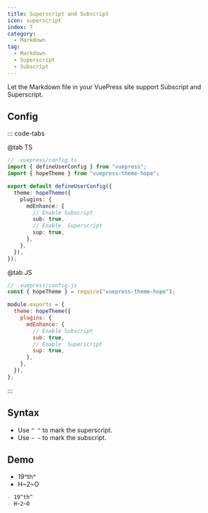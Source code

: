 ```yaml
---
title: Superscript and Subscript
icon: superscript
index: 7
category:
  - Markdown
tag:
  - Markdown
  - Superscript
  - Subscript
---
```


Let the Markdown file in your VuePress site support Subscript and Superscript.

<!-- more -->

## Config

::: code-tabs

@tab TS

```ts {8-13}
// .vuepress/config.ts
import { defineUserConfig } from "vuepress";
import { hopeTheme } from "vuepress-theme-hope";

export default defineUserConfig({
  theme: hopeTheme({
    plugins: {
      mdEnhance: {
        // Enable Subscript
        sub: true,
        // Enable  Superscript
        sup: true,
      },
    },
  }),
});
```

@tab JS

```js {7-12}
// .vuepress/config.js
const { hopeTheme } = require("vuepress-theme-hope");

module.exports = {
  theme: hopeTheme({
    plugins: {
      mdEnhance: {
        // Enable Subscript
        sub: true,
        // Enable  Superscript
        sup: true,
      },
    },
  }),
};
```

:::

## Syntax

- Use `^ ^` to mark the superscript.
- Use `~ ~` to mark the subscript.

## Demo

- 19^th^
- H~2~O

```md
- 19^th^
- H~2~O
```
